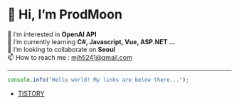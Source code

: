 # 👋 Hi, I’m **ProdMoon**   
👀 I’m interested in **OpenAI API**   
🌱 I’m currently learning **C#, Javascript, Vue, ASP.NET ...**   
💞️ I’m looking to collaborate on **Seoul**   
📫 How to reach me : mjh5241@gmail.com   
***
```javascript
console.info("Hello world! My links are below there...");
```
- [TISTORY](https://prodyou.tistory.com "ProdYou")

<!---
prodMoon/prodMoon is a ✨ special ✨ repository because its `README.md` (this file) appears on your GitHub profile.
You can click the Preview link to take a look at your changes.
--->
